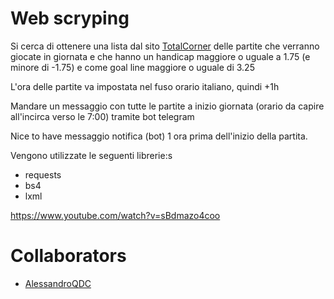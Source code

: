 # Web scryping

Si cerca di ottenere una lista dal sito [TotalCorner](https://www.totalcorner.com/match/today)
delle partite che verranno giocate in giornata e che hanno un handicap maggiore o uguale a 1.75 (e minore di -1.75)
e come goal line maggiore o uguale di 3.25

L'ora delle partite va impostata nel fuso orario italiano, quindi +1h

Mandare un messaggio con tutte le partite a inizio giornata (orario da capire all'incirca verso le 7:00) tramite bot telegram

Nice to have messaggio notifica (bot) 1 ora prima dell'inizio della partita.

Vengono utilizzate le seguenti librerie:s
- requests
- bs4
- lxml

https://www.youtube.com/watch?v=sBdmazo4coo

# Collaborators

- [AlessandroQDC](https://github.com/AlessandroQDC)